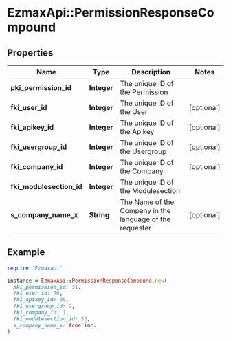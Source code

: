 # EzmaxApi::PermissionResponseCompound

## Properties

| Name | Type | Description | Notes |
| ---- | ---- | ----------- | ----- |
| **pki_permission_id** | **Integer** | The unique ID of the Permission |  |
| **fki_user_id** | **Integer** | The unique ID of the User | [optional] |
| **fki_apikey_id** | **Integer** | The unique ID of the Apikey | [optional] |
| **fki_usergroup_id** | **Integer** | The unique ID of the Usergroup | [optional] |
| **fki_company_id** | **Integer** | The unique ID of the Company | [optional] |
| **fki_modulesection_id** | **Integer** | The unique ID of the Modulesection |  |
| **s_company_name_x** | **String** | The Name of the Company in the language of the requester | [optional] |

## Example

```ruby
require 'Ezmaxapi'

instance = EzmaxApi::PermissionResponseCompound.new(
  pki_permission_id: 31,
  fki_user_id: 70,
  fki_apikey_id: 99,
  fki_usergroup_id: 2,
  fki_company_id: 1,
  fki_modulesection_id: 53,
  s_company_name_x: Acme inc.
)
```

